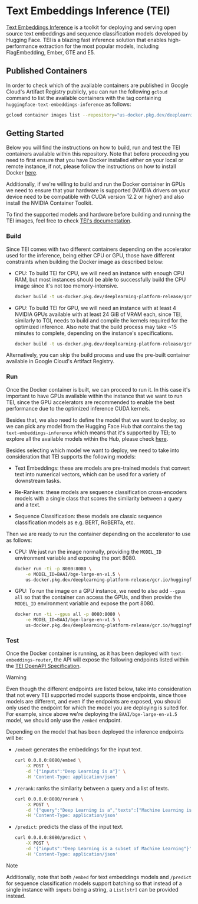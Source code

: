 # Text Embeddings Inference (TEI)

[Text Embeddings Inference](https://github.com/huggingface/text-embeddings-inference) is a toolkit for deploying and serving open source text embeddings and sequence classification models developed by Hugging Face. TEI is a blazing fast inference solution that enables high-performance extraction for the most popular models, including FlagEmbedding, Ember, GTE and E5.

## Published Containers

In order to check which of the available containers are published in Google Cloud's Artifact Registry publicly, you can run the following `gcloud` command to list the available containers with the tag containing `huggingface-text-embeddings-inference` as follows:

```bash
gcloud container images list --repository="us-docker.pkg.dev/deeplearning-platform-release/gcr.io" | grep "huggingface-text-embeddings-inference"
```

## Getting Started

Below you will find the instructions on how to build, run and test the TEI containers available within this repository. Note that before proceeding you need to first ensure that you have Docker installed either on your local or remote instance, if not, please follow the instructions on how to install Docker [here](https://docs.docker.com/get-docker/).

Additionally, if we're willing to build and run the Docker container in GPUs we need to ensure that your hardware is supported (NVIDIA drivers on your device need to be compatible with CUDA version 12.2 or higher) and also install the NVIDIA Container Toolkit.

To find the supported models and hardware before building and running the TEI images, feel free to check [TEI's documentation](https://huggingface.co/docs/text-embeddings-inference/supported_models).

### Build

Since TEI comes with two different containers depending on the accelerator used for the inference, being either CPU or GPU, those have different constraints when building the Docker image as described below:

* CPU: To build TEI for CPU, we will need an instance with enough CPU RAM, but most instances should be able to successfully build the CPU image since it's not too memory-intensive.

    ```bash
    docker build -t us-docker.pkg.dev/deeplearning-platform-release/gcr.io/huggingface-text-embeddings-inference-cpu.1.4.0 -f containers/tei/cpu/1.4.0/Dockerfile .
    ```

* GPU: To build TEI for GPU, we will need an instance with at least 4 NVIDIA GPUs available with at least 24 GiB of VRAM each, since TEI, similarly to TGI, needs to build and compile the kernels required for the optimized inference. Also note that the build process may take ~15 minutes to complete, depending on the instance's specifications.

    ```bash
    docker build -t us-docker.pkg.dev/deeplearning-platform-release/gcr.io/huggingface-text-embeddings-inference-gpu.1.4.0 -f containers/tei/gpu/1.4.0/Dockerfile .
    ```

Alternatively, you can skip the build process and use the pre-built container available in Google Cloud's Artifact Registry.

### Run

Once the Docker container is built, we can proceed to run it. In this case it's important to have GPUs available within the instance that we want to run TEI, since the GPU accelerators are recommended to enable the best performance due to the optimized inference CUDA kernels.

Besides that, we also need to define the model that we want to deploy, so we can pick any model from the Hugging Face Hub that contains the tag `text-embeddings-inference` which means that it's supported by TEI; to explore all the available models within the Hub, please check [here](https://huggingface.co/models?other=text-embeddings-inference&sort=trending).

Besides selecting which model we want to deploy, we need to take into consideration that TEI supports the following models:

* Text Embeddings: these are models are pre-trained models that convert text into numerical vectors, which can be used for a variety of downstream tasks.

* Re-Rankers: these models are sequence classification cross-encoders models with a single class that scores the similarity between a query and a text.

* Sequence Classification: these models are classic sequence classification models as e.g. BERT, RoBERTa, etc.

Then we are ready to run the container depending on the accelerator to use as follows:

* CPU: We just run the image normally, providing the `MODEL_ID` environment variable and exposing the port 8080.

    ```bash
    docker run -ti -p 8080:8080 \
        -e MODEL_ID=BAAI/bge-large-en-v1.5 \
        us-docker.pkg.dev/deeplearning-platform-release/gcr.io/huggingface-text-embeddings-inference-cpu.1.4.0
    ```

* GPU: To run the image on a GPU instance, we need to also add `--gpus all` so that the container can access the GPUs, and then provide the `MODEL_ID` environment variable and expose the port 8080.

    ```bash
    docker run -ti --gpus all -p 8080:8080 \
        -e MODEL_ID=BAAI/bge-large-en-v1.5 \
        us-docker.pkg.dev/deeplearning-platform-release/gcr.io/huggingface-text-embeddings-inference-gpu.1.4.0
    ```

### Test

Once the Docker container is running, as it has been deployed with `text-embeddings-router`, the API will expose the following endpoints listed within the [TEI OpenAPI Specification](https://huggingface.github.io/text-embeddings-inference/).

> [!WARNING]
> Even though the different endpoints are listed below, take into consideration that not every TEI supported model supports those endpoints, since those models are different, and even if the endpoints are exposed, you should only used the endpoint for which the model you are deploying is suited for. For example, since above we're deploying the `BAAI/bge-large-en-v1.5` model, we should only use the `/embed` endpoint.

Depending on the model that has been deployed the inference endpoints will be:

* `/embed`: generates the embeddings for the input text.

    ```bash
    curl 0.0.0.0:8080/embed \
        -X POST \
        -d '{"inputs":"Deep Learning is a"}' \
        -H 'Content-Type: application/json'
    ```

* `/rerank`: ranks the similarity between a query and a list of texts.

    ```bash
    curl 0.0.0.0:8080/rerank \
        -X POST \
        -d '{"query":"Deep Learning is a","texts":["Machine Learning is a","Deep Learning is a","Deep Learning is a subset of Machine Learning"]}' \
        -H 'Content-Type: application/json'
    ```

* `/predict`: predicts the class of the input text.

    ```bash
    curl 0.0.0.0:8080/predict \
        -X POST \
        -d '{"inputs":"Deep Learning is a subset of Machine Learning"}' \
        -H 'Content-Type: application/json'
    ```

> [!NOTE]
> Additionally, note that both `/embed` for text embeddings models and `/predict` for sequence classification models support batching so that instead of a single instance with `inputs` being a string, a `List[str]` can be provided instead.
